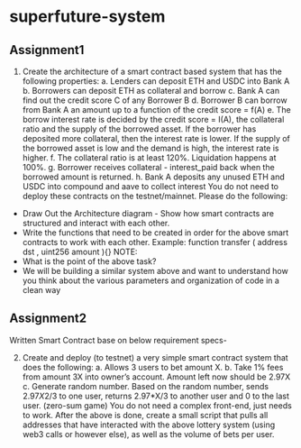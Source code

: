 # superfuture-system

## Assignment1

1. Create the architecture of a smart contract based system that has the following
properties:
a. Lenders can deposit ETH and USDC into Bank A
b. Borrowers can deposit ETH as collateral and borrow
c. Bank A can find out the credit score C of any Borrower B
d. Borrower B can borrow from Bank A an amount up to a function of the credit
score = f(A)
e. The borrow interest rate is decided by the credit score = I(A), the collateral ratio
and the supply of the borrowed asset. If the borrower has deposited more
collateral, then the interest rate is lower. If the supply of the borrowed asset is low
and the demand is high, the interest rate is higher.
f. The collateral ratio is at least 120%. Liquidation happens at 100%.
g. Borrower receives collateral - interest_paid back when the borrowed amount is
returned.
h. Bank A deposits any unused ETH and USDC into compound and aave to collect
interest
You do not need to deploy these contracts on the testnet/mainnet. Please do the following:
- Draw Out the Architecture diagram - Show how smart contracts are structured and
interact with each other.
- Write the functions that need to be created in order for the above smart contracts to work
with each other. Example: function transfer ( address dst , uint256 amount ){}
NOTE:
- What is the point of the above task?
- We will be building a similar system above and want to understand how you think
about the various parameters and organization of code in a clean way



## Assignment2
Written Smart Contract base on below requirement specs-

2. Create and deploy (to testnet) a very simple smart contract system that does the
following:
a.  Allows 3 users to bet amount X.
b.  Take 1% fees from amount 3X into owner’s account. Amount left now should be
2.97X
c.  Generate random number. Based on the random number, sends 2.97*X*2/3 to
one user, returns 2.97*X/3 to another user and 0 to the last user. (zero-sum
game)
You do not need a complex front-end, just needs to work.
After the above is done, create a small script that pulls all addresses that have interacted with
the above lottery system (using web3 calls or however else), as well as the volume of bets per
user.


